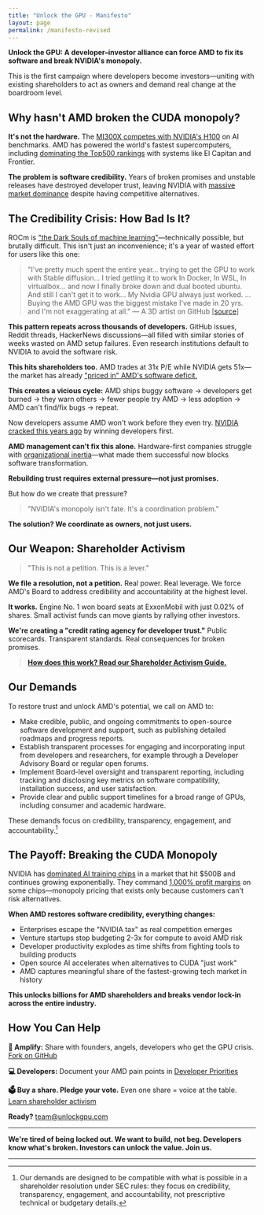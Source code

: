 ```yaml
---
title: "Unlock the GPU - Manifesto"
layout: page
permalink: /manifesto-revised
---
```


**Unlock the GPU: A developer–investor alliance can force AMD to fix its software and break NVIDIA's monopoly.**

This is the first campaign where developers become investors—uniting with existing shareholders to act as owners and demand real change at the boardroom level.

## Why hasn't AMD broken the CUDA monopoly?

**It's not the hardware.** The [MI300X competes with NVIDIA's H100](https://semianalysis.com/2025/05/23/amd-vs-nvidia-inference-benchmark-who-wins-performance-cost-per-million-tokens/) on AI benchmarks. AMD has powered the world's fastest supercomputers, including [dominating the Top500 rankings](https://www.nextplatform.com/2024/11/18/amd-now-has-more-compute-on-the-top500-than-nvidia/) with systems like El Capitan and Frontier.

**The problem is software credibility.** Years of broken promises and unstable releases have destroyed developer trust, leaving NVIDIA with [massive market dominance](https://www.cnbc.com/2024/10/14/nvidia-shares-hit-a-record-as-chipmaker-market-cap-tops-3point4-trillion.html) despite having competitive alternatives.

## The Credibility Crisis: How Bad Is It?

ROCm is ["the Dark Souls of machine learning"](https://linustechtips.com/topic/1603733-rocm-is-the-dark-souls-of-machine-learning/)—technically possible, but brutally difficult. This isn't just an inconvenience; it's a year of wasted effort for users like this one:

> "I've pretty much spent the entire year... trying to get the GPU to work with Stable diffusion... I tried getting it to work In Docker, In WSL, In virtualbox... and now I finally broke down and dual booted ubuntu. And still I can't get it to work... My Nvidia GPU always just worked. ... Buying the AMD GPU was the biggest mistake I've made in 20 yrs. and I'm not exaggerating at all." — A 3D artist on GitHub [[source](https://github.com/ROCm/ROCm/issues/2754)]

**This pattern repeats across thousands of developers.** GitHub issues, Reddit threads, HackerNews discussions—all filled with similar stories of weeks wasted on AMD setup failures. Even research institutions default to NVIDIA to avoid the software risk.

**This hits shareholders too.** AMD trades at 31x P/E while NVIDIA gets 51x—the market has already ["priced in" AMD's software deficit.](https://www.ainvest.com/news/amd-ai-crossroads-software-gaps-outrun-hardware-gains-2506/)

**This creates a vicious cycle:** AMD ships buggy software → developers get burned → they warn others → fewer people try AMD → less adoption → AMD can't find/fix bugs → repeat.

Now developers assume AMD won't work before they even try. [NVIDIA cracked this years ago](https://d3.harvard.edu/platform-digit/submission/nvidias-winning-platform-strategy-with-cuda/) by winning developers first.

**AMD management can't fix this alone.** Hardware-first companies struggle with [organizational inertia](https://www.iese.edu/insight/articles/inertia-management-challenge-digital-transformation/)—what made them successful now blocks software transformation.

**Rebuilding trust requires external pressure—not just promises.**

But how do we create that pressure?

> "NVIDIA's monopoly isn't fate. It's a coordination problem."

**The solution? We coordinate as owners, not just users.**

## Our Weapon: Shareholder Activism

> "This is not a petition. This is a lever."

**We file a resolution, not a petition.** Real power. Real leverage. We force AMD's Board to address credibility and accountability at the highest level.

**It works.** Engine No. 1 won board seats at ExxonMobil with just 0.02% of shares. Small activist funds can move giants by rallying other investors.

**We're creating a "credit rating agency for developer trust."** Public scorecards. Transparent standards. Real consequences for broken promises.

> [**How does this work? Read our Shareholder Activism Guide.**](/activism/)  

## Our Demands

To restore trust and unlock AMD's potential, we call on AMD to:

- Make credible, public, and ongoing commitments to open-source software development and support, such as publishing detailed roadmaps and progress reports.
- Establish transparent processes for engaging and incorporating input from developers and researchers, for example through a Developer Advisory Board or regular open forums.
- Implement Board-level oversight and transparent reporting, including tracking and disclosing key metrics on software compatibility, installation success, and user satisfaction.
- Provide clear and public support timelines for a broad range of GPUs, including consumer and academic hardware.

These demands focus on credibility, transparency, engagement, and accountability.[^1]

## The Payoff: Breaking the CUDA Monopoly

NVIDIA has [dominated AI training chips](https://www.cnbc.com/2024/10/14/nvidia-shares-hit-a-record-as-chipmaker-market-cap-tops-3point4-trillion.html) in a market that hit $500B and continues growing exponentially. They command [1,000% profit margins](https://www.tomshardware.com/news/nvidia-makes-1000-profit-on-h100-gpus-report) on some chips—monopoly pricing that exists only because customers can't risk alternatives.

**When AMD restores software credibility, everything changes:**
- Enterprises escape the "NVIDIA tax" as real competition emerges
- Venture startups stop budgeting 2-3x for compute to avoid AMD risk  
- Developer productivity explodes as time shifts from fighting tools to building products
- Open source AI accelerates when alternatives to CUDA "just work"
- AMD captures meaningful share of the fastest-growing tech market in history

**This unlocks billions for AMD shareholders and breaks vendor lock-in across the entire industry.**

## How You Can Help

**🚀 Amplify:** Share with founders, angels, developers who get the GPU crisis. [Fork on GitHub](https://github.com/UnlockGPU/UnlockGPU)

**💻 Developers:** Document your AMD pain points in [Developer Priorities](/priorities/)

**🗳️ Buy a share. Pledge your vote.** Even one share = voice at the table. [Learn shareholder activism](/activism/)

**Ready?** [team@unlockgpu.com](mailto:team@unlockgpu.com)

---

**We're tired of being locked out. We want to build, not beg. Developers know what's broken. Investors can unlock the value. Join us.** 

---

[^1]: Our demands are designed to be compatible with what is possible in a shareholder resolution under SEC rules: they focus on credibility, transparency, engagement, and accountability, not prescriptive technical or budgetary details. 